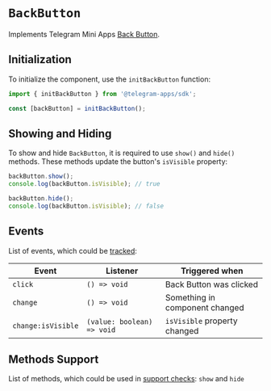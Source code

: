 # `BackButton`

Implements Telegram Mini Apps [Back Button](../../../platform/back-button.md).

## Initialization

To initialize the component, use the `initBackButton` function:

```typescript
import { initBackButton } from '@telegram-apps/sdk';

const [backButton] = initBackButton();  
```

## Showing and Hiding

To show and hide `BackButton`, it is required to use `show()` and `hide()` methods. These methods
update the button's `isVisible` property:

```typescript
backButton.show();
console.log(backButton.isVisible); // true  

backButton.hide();
console.log(backButton.isVisible); // false  
```

## Events

List of events, which could be [tracked](../components#events):

| Event              | Listener                   | Triggered when                 |
| ------------------ | -------------------------- | ------------------------------ |
| `click`            | `() => void`               | Back Button was clicked        |
| `change`           | `() => void`               | Something in component changed |
| `change:isVisible` | `(value: boolean) => void` | `isVisible` property changed   |

## Methods Support

List of methods, which could be used in [support checks](../components#methods-support): `show` and `hide`
